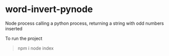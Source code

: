 # word-invert-pynode
Node process calling a python process, returning a string with odd numbers inserted

To run the project

>npm i
>node index
